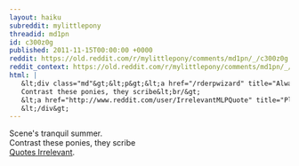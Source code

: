 ```yaml
---
layout: haiku
subreddit: mylittlepony
threadid: md1pn
id: c300z0g
published: 2011-11-15T00:00:00 +0000
reddit: https://old.reddit.com/r/mylittlepony/comments/md1pn/_/c300z0g
reddit_context: https://old.reddit.com/r/mylittlepony/comments/md1pn/_/c300z0g?context=3
html: |
   &lt;div class="md"&gt;&lt;p&gt;&lt;a href="/rderpwizard" title="Always Relevant / First Brony Cast: Set The Stage / Paper Bag Princess"&gt;&lt;/a&gt; Scene&amp;#39;s tranquil summer.&lt;br/&gt;
   Contrast these ponies, they scribe&lt;br/&gt;
   &lt;a href="http://www.reddit.com/user/IrrelevantMLPQuote" title="Plant our Tiny Seeds"&gt;Quotes Irrelevant&lt;/a&gt;.&lt;/p&gt;
   &lt;/div&gt;
---
```


[](/rderpwizard "Always Relevant / First Brony Cast: Set The Stage / Paper Bag Princess") Scene's tranquil summer.  
Contrast these ponies, they scribe  
[Quotes Irrelevant](http://www.reddit.com/user/IrrelevantMLPQuote "Plant our Tiny Seeds").